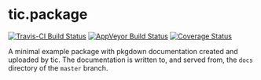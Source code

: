 # tic.package

[![Travis-CI Build Status](https://travis-ci.org/krlmlr/tic.package.svg?branch=master)](https://travis-ci.org/krlmlr/tic.package) [![AppVeyor Build Status](https://ci.appveyor.com/api/projects/status/github/krlmlr/tic-package?branch=master&svg=true)](https://ci.appveyor.com/project/krlmlr/tic.package) [![Coverage Status](https://codecov.io/gh/krlmlr/tic.package/branch/master/graph/badge.svg)](https://codecov.io/github/krlmlr/tic.package?branch=master)

A minimal example package with pkgdown documentation created and uploaded by tic.
The documentation is written to, and served from, the `docs` directory of the `master` branch.
